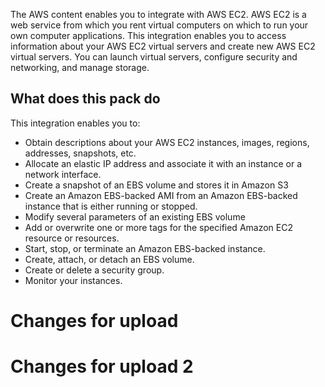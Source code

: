 The AWS content enables you to integrate with AWS EC2. AWS EC2 is a web service from which you rent virtual computers on which to run your own computer applications. This integration enables you to access information about your AWS EC2 virtual servers and create new AWS EC2 virtual servers. You can launch virtual servers, configure security and networking, and manage storage.

## What does this pack do
This integration enables you to:
- Obtain descriptions about your AWS EC2 instances, images, regions, addresses, snapshots, etc.
- Allocate an elastic IP address and associate it with an instance or a network interface.
- Create a snapshot of an EBS volume and stores it in Amazon S3
- Create an Amazon EBS-backed AMI from an Amazon EBS-backed instance that is either running or stopped.
- Modify several parameters of an existing EBS volume
- Add or overwrite one or more tags for the specified Amazon EC2 resource or resources.
- Start, stop, or terminate an Amazon EBS-backed instance.
- Create, attach, or detach an EBS volume.
- Create or delete a security group.
- Monitor your instances.


# Changes for upload
# Changes for upload 2